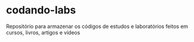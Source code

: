 # codando-labs
Repositório para armazenar os códigos de estudos e laboratórios feitos em cursos, livros, artigos e vídeos
